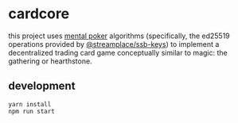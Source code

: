 # cardcore

this project uses [mental poker](https://en.wikipedia.org/wiki/Mental_poker) algorithms (specifically, the ed25519 operations provided by [@streamplace/ssb-keys](https://github.com/ssbc/@streamplace/ssb-keys)) to implement a decentralized trading card game conceptually similar to magic: the gathering or hearthstone.

## development

```
yarn install
npm run start
```
